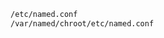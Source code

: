``` bash title="shell named dns configuration path"
/etc/named.conf
/var/named/chroot/etc/named.conf
```
